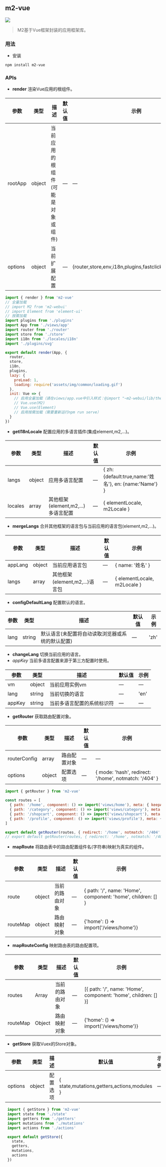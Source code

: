 ## m2-vue

[![](https://img.shields.io/badge/m2--vue-v1.2.0-green.svg)](https://github.com/miracle-git/m2.git) <br/>
> M2基于Vue框架封装的应用框架库。

### 用法
- 安装
```bash
npm install m2-vue
```
### APIs
- **render** 渲染Vue应用的根组件。
 ####
 | 参数 | 类型 | 描述 | 默认值 | 示例 |
 | ------------ | ------------ | ------------ | ------------ | ------------ |
 | rootApp | object | 当前应用的根组件(可能是对象或组件) | — | — |
 | options | object | 当前扩展配置 | — | {router,store,env,i18n,plugins,fastclick,cookie,lazy,init} |
 ```js
 import { render } from 'm2-vue'
 // 全量加载
 // import M2 from 'm2-webui'
 // import Element from 'element-ui'
 // 按需加载
 import plugins from './plugins'
 import App from './views/app'
 import router from './router'
 import store from './store'
 import i18n from './locales/i18n'
 import './plugins/svg'

 export default render(App, {
   router,
   store,
   i18n,
   plugins,
   lazy: {
     preLoad: 1,
     loading: require('assets/img/common/loading.gif')
   },
   init: Vue => {
     // 启用全量加载（请在views/app.vue中引入样式：@import "~m2-webui/lib/theme-grace/index.css"）
     // Vue.use(M2)
     // Vue.use(Element)
     // 启用按需加载（需要重新运行npm run serve）
   }
 })
```
- **getI18nLocale** 配置应用的多语言插件(集成element,m2,...)。
 ####
 | 参数 | 类型 | 描述 | 默认值 | 示例 |
 | ------------ | ------------ | ------------ | ------------ | ------------ |
 | langs | object | 应用多语言配置 | — | { zh: {default:true,name:'姓名'}, en: {name:'Name'} }
 | locales | array | 其他框架(element,m2,...)多语言配置 | — | { elementLocale, m2Locale } |
- **mergeLangs** 合并其他框架的语言包与当前应用的语言包(element,m2,...)。
 ####
 | 参数 | 类型 | 描述 | 默认值 | 示例 |
 | ------------ | ------------ | ------------ | ------------ | ------------ |
 | appLang | object | 当前应用语言包 | — | { name: '姓名' }
 | langs | array | 其他框架(element,m2,...)语言包 | — | { elementLocale, m2Locale } |
- **configDefaultLang** 配置默认的语言。
 ####
 | 参数 | 类型 | 描述 | 默认值 | 示例 |
 | ------------ | ------------ | ------------ | ------------ | ------------ |
 | lang | string | 默认语言(未配置将自动读取浏览器或系统的默认配置) | — | 'zh' |
- **changeLang** 切换当前应用的语言。
- *appKey* 当前多语言配置来源于第三方配置时使用。
 ####
 | 参数 | 类型 | 描述 | 默认值 | 示例 |
 | ------------ | ------------ | ------------ | ------------ | ------------ |
 | vm | object | 当前应用实例vm | — | — |
 | lang | string | 当前切换的语言 | — | 'en' |
 | appKey | string | 当前多语言配置的系统标识符 | — | — |
- **getRouter** 获取路由配置对象。
 ####
 | 参数 | 类型 | 描述 | 默认值 | 示例 |
 | ------------ | ------------ | ------------ | ------------ | ------------ |
 | routerConfig | array | 路由配置对象 | — | — |
 | options | object | 配置选项 | — | { mode: 'hash', redirect: '/home', notmatch: '/404' } |
 ```js
 import { getRouter } from 'm2-vue'

 const routes = [
   { path: '/home', component: () => import('views/home'), meta: { keepAlive: true, title: '首页' } },
   { path: '/category', component: () => import('views/category'), meta: { title: '分类' }  },
   { path: '/shopcart', component: () => import('views/shopcart'), meta: { title: '购物车', auth: true } },
   { path: '/profile', component: () => import('views/profile'), meta: { title: '我的', auth: true } }
 ]

export default getRouter(routes, { redirect: '/home', notmatch: '/404', guard: (to, from, next) => {} })
// export default getRouter(routes, { redirect: '/home', notmatch: '/404', guard: { auth: 'auth', login: 'login', before: (to, from, next) => {} }})
```
- **mapRoute** 将路由表中的路由配置组件名(字符串)映射为真实的组件。
 ####
 | 参数 | 类型 | 描述 | 默认值 | 示例 |
 | ------------ | ------------ | ------------ | ------------ | ------------ |
 | route | object | 当前的路由对象 | — | { path: '/', name: 'Home', component: 'home', children: [] }
 | routeMap | object | 路由映射对象 | — | {'home': () => import('/views/home')}
- **mapRouteConfig** 映射路由表的路由配置项。
 ####
 | 参数 | 类型 | 描述 | 默认值 | 示例 |
 | ------------ | ------------ | ------------ | ------------ | ------------ |
 | routes | Array | 当前的路由对象 | — | [{ path: '/', name: 'Home', component: 'home', children: [] }]
 | routeMap | Object | 路由映射对象 | — | {'home': () => import('/views/home')}
- **getStore** 获取Vuex的Store对象。
 ####
 | 参数 | 类型 | 描述 | 默认值 | 示例 |
 | ------------ | ------------ | ------------ | ------------ | ------------ |
 | options | object | 配置选项 | { state,mutations,getters,actions,modules } | — |
 ```js
  import { getStore } from 'm2-vue'
  import state from './state'
  import getters from './getters'
  import mutations from './mutations'
  import actions from './actions'

  export default getStore({
    state,
    getters,
    mutations,
    actions
  })
```